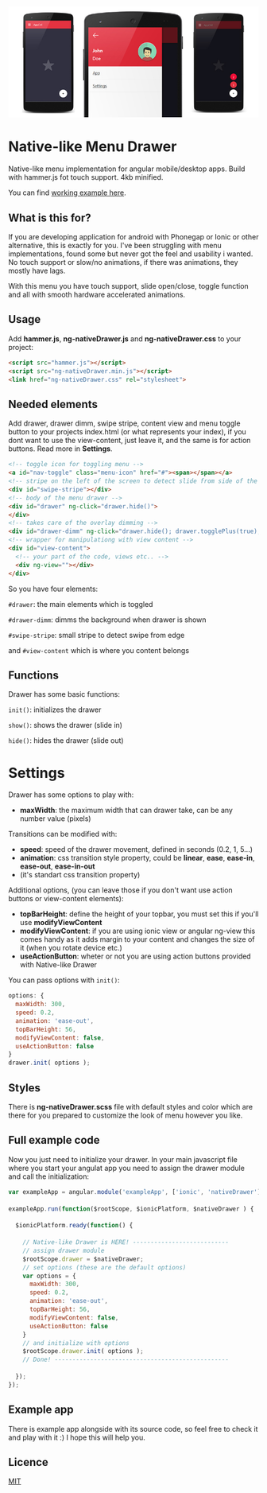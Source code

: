 ![Native-like menu Drawer](title_image.jpg)
# Native-like Menu Drawer
Native-like menu implementation for angular mobile/desktop apps.
Build with hammer.js fot touch support. 4kb minified.

You can find [working example here](http://nlmd.vincurekf.cz).

## What is this for?
If you are developing application for android with Phonegap or Ionic or other alternative,
this is exactly for you. 
I've been struggling with menu implementations, found some but never got the feel and usability i wanted. No touch support or slow/no animations, if there was animations, they mostly have lags.

With this menu you have touch support, slide open/close, toggle function and all with smooth hardware accelerated animations.

## Usage
Add **hammer.js**, **ng-nativeDrawer.js** and **ng-nativeDrawer.css** to your project:
```html
<script src="hammer.js"></script>
<script src="ng-nativeDrawer.min.js"></script>
<link href="ng-nativeDrawer.css" rel="stylesheet">
```

## Needed elements
Add drawer, drawer dimm, swipe stripe, content view and menu toggle button to your projects index.html (or what represents your index),
if you dont want to use the view-content, just leave it, and the same is for action buttons. Read more in **Settings**.
```html
<!-- toggle icon for toggling menu -->
<a id="nav-toggle" class="menu-icon" href="#"><span></span></a>
<!-- stripe on the left of the screen to detect slide from side of the screen -->
<div id="swipe-stripe"></div>
<!-- body of the menu drawer -->
<div id="drawer" ng-click="drawer.hide()">
</div>
<!-- takes care of the overlay dimming -->
<div id="drawer-dimm" ng-click="drawer.hide(); drawer.togglePlus(true);"></div>
<!-- wrapper for manipulationg with view content -->
<div id="view-content">
  <!-- your part of the code, views etc.. -->
  <div ng-view=""></div>
</div>
```
So you have four elements:

```#drawer```: the main elements which is toggled

```#drawer-dimm```: dimms the background when drawer is shown

```#swipe-stripe```: small stripe to detect swipe from edge

and ```#view-content``` which is where you content belongs

## Functions
Drawer has some basic functions:

```init()```: initializes the drawer

```show()```: shows the drawer (slide in)

```hide()```: hides the drawer (slide out)

# Settings
Drawer has some options to play with:
- **maxWidth**: the maximum width that can drawer take, can be any number value (pixels)

Transitions can be modified with:
- **speed**: speed of the drawer movement, defined in seconds (0.2, 1, 5...)
- **animation**: css transition style property, could be **linear**, **ease**, **ease-in**, **ease-out**, **ease-in-out**
- (it's standart css transition property)

Additional options, (you can leave those if you don't want use action buttons or view-content elements):
- **topBarHeight**: define the height of your topbar, you must set this if you'll use **modifyViewContent**
- **modifyViewContent**: if you are using ionic view or angular ng-view this comes handy as it adds margin to your content and changes the size of it (when you rotate device etc.)
- **useActionButton**: wheter or not you are using action buttons provided with Native-like Drawer

You can pass options with ```init()```:
```js
options: {
  maxWidth: 300,
  speed: 0.2,
  animation: 'ease-out',
  topBarHeight: 56,
  modifyViewContent: false,
  useActionButton: false
}
drawer.init( options );
```

## Styles
There is **ng-nativeDrawer.scss** file with default styles and color which are there for you prepared to customize the look of menu however you like.

## Full example code
Now you just need to initialize your drawer. In your main javascript file where you start your angulat app you need to assign the drawer module and call the initialization:
```js
var exampleApp = angular.module('exampleApp', ['ionic', 'nativeDrawer']);

exampleApp.run(function($rootScope, $ionicPlatform, $nativeDrawer ) {

  $ionicPlatform.ready(function() {

    // Native-like Drawer is HERE! ---------------------------
    // assign drawer module
    $rootScope.drawer = $nativeDrawer;
    // set options (these are the default options)
    var options = {
      maxWidth: 300,
      speed: 0.2,
      animation: 'ease-out',
      topBarHeight: 56,
      modifyViewContent: false,
      useActionButton: false
    }
    // and initialize with options
    $rootScope.drawer.init( options );
    // Done! -------------------------------------------------

  });
});
```
## Example app
There is example app alongside with its source code, so feel free to check it and play with it :)
I hope this will help you.

## Licence
[MIT](http://choosealicense.com/licenses/mit/)

